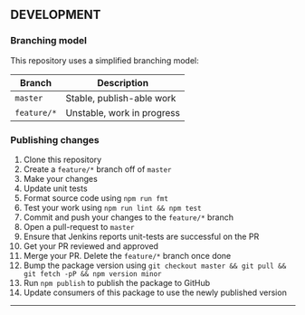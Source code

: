 ## DEVELOPMENT

### Branching model

This repository uses a simplified branching model:

| Branch      | Description                |
| ----------- | -------------------------- |
| `master`    | Stable, publish-able work  |
| `feature/*` | Unstable, work in progress |

### Publishing changes

1.  Clone this repository
2.  Create a `feature/*` branch off of `master`
3.  Make your changes
4.  Update unit tests
5.  Format source code using `npm run fmt`
6.  Test your work using `npm run lint && npm test`
7.  Commit and push your changes to the `feature/*` branch
8.  Open a pull-request to `master`
9.  Ensure that Jenkins reports unit-tests are successful on the PR
10. Get your PR reviewed and approved
11. Merge your PR. Delete the `feature/*` branch once done
12. Bump the package version using `git checkout master && git pull && git fetch -pP && npm version minor`
13. Run `npm publish` to publish the package to GitHub
14. Update consumers of this package to use the newly published version

* * *
